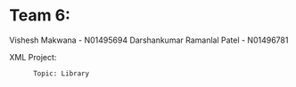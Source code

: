 # Team 6:
Vishesh Makwana   -  N01495694
Darshankumar Ramanlal Patel   -   N01496781

XML Project:
        
          Topic: Library

